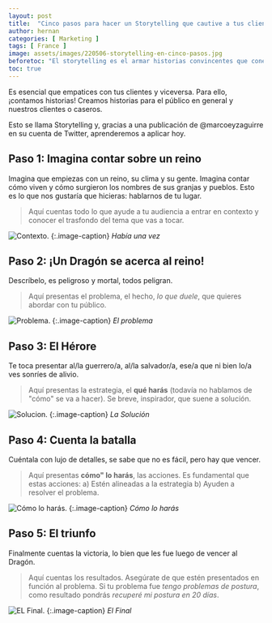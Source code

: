 ```yaml
---
layout: post
title:  "Cinco pasos para hacer un Storytelling que cautive a tus clientes"
author: hernan
categories: [ Marketing ]
tags: [ France ]
image: assets/images/220506-storytelling-en-cinco-pasos.jpg
beforetoc: "El storytelling es el armar historias convincentes que conecten con tus clientes."
toc: true
---
```

Es esencial que empatices con tus clientes y viceversa. Para ello, ¡contamos historias! Creamos historias para el público en general y nuestros clientes o caseros. 

Esto se llama Storytelling y, gracias a una publicación de @marcoeyzaguirre en su cuenta de Twitter, aprenderemos a aplicar hoy.

## Paso 1: Imagina contar sobre un reino  

Imagina que empiezas con un reino, su clima y su gente. Imagina contar cómo viven y cómo surgieron los nombres de sus granjas y pueblos. Esto es lo que nos gustaría que hicieras: hablarnos de tu lugar.

> Aquí cuentas todo lo que ayude a tu audiencia a entrar en contexto y conocer el trasfondo del tema que vas a tocar.

 ![Contexto](https://lh3.googleusercontent.com/-qp_3jXYQPYY/YYXLc4n1GFI/AAAAAAABhY0/MGX1vkU630k7lrfkUug4urMviKXkN4S3QCLcBGAsYHQ/s1600/1636158321959365-0.png). 
{:.image-caption}
*Había una vez*

## Paso 2: ¡Un Dragón se acerca al reino!

Descríbelo, es peligroso y mortal, todos peligran.

> Aquí presentas el problema, el hecho, *lo que duele*, que quieres abordar con tu público.

 ![Problema](https://lh3.googleusercontent.com/-CObn82fgruk/YYXLb9TubeI/AAAAAAABhYw/rpHvHKTc8v4ZRDiJVZ4kxNN8LuaZPApkACLcBGAsYHQ/s1600/1636158318534243-1.png). 
{:.image-caption}
*El problema*

## Paso 3: El Hérore

Te toca presentar al/la guerrero/a, al/la salvador/a, ese/a que ni bien lo/a ves sonríes de alivio.

> Aquí presentas la estrategia, el **qué harás** (todavía no hablamos de "cómo" se va a hacer). Se breve, inspirador, que suene a solución.

![Solucion](https://lh3.googleusercontent.com/-OzsL9i2dwlU/YYXLbJYQYWI/AAAAAAABhYs/GF81M2Zs1ocMx3rA8LQMGPpO32MUqGN7ACLcBGAsYHQ/s1600/1636158315226172-2.png). 
{:.image-caption}
*La Solución*

## Paso 4: Cuenta la batalla

Cuéntala con lujo de detalles, se sabe que no es fácil, pero hay que vencer.

> Aquí presentas **cómo" lo harás**, las acciones. Es fundamental que estas acciones:
> a) Estén alineadas a la estrategia
> b) Ayuden a resolver el problema.

![Cómo lo harás](https://lh3.googleusercontent.com/-fU92R9NXVgw/YYXLafbzqbI/AAAAAAABhYo/DCFODn_WapMGWEo63axuwQzowVLqt-n4QCLcBGAsYHQ/s1600/1636158311491089-3.png). 
{:.image-caption}
*Cómo lo harás*

## Paso 5: El triunfo

Finalmente cuentas la victoria, lo bien que les fue luego de vencer al Dragón.

> Aquí cuentas los resultados.
Asegúrate de que estén presentados en función al problema. Si tu problema fue *tengo problemas de postura*, como resultado pondrás *recuperé mi postura en 20 días*.

![EL Final](https://lh3.googleusercontent.com/-qGRCCIl2xKo/YYXLZQ4lLmI/AAAAAAABhYk/WPEM5Pzb6vQEzGRaYMC_I_rKhDEQCD8kwCLcBGAsYHQ/s1600/1636158308099221-4.png). 
{:.image-caption}
*El Final*
